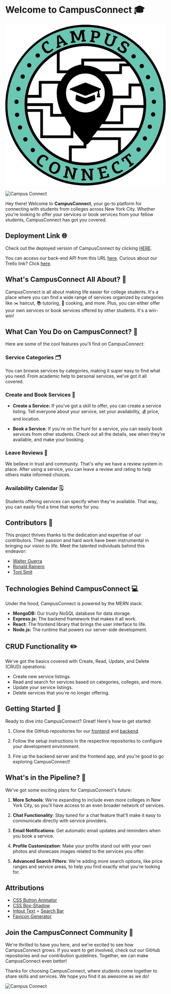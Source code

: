 # Welcome to **CampusConnect** 🎓


![Campus Connect Logo](src/assets/logo.png)

![Campus Connect](https://cdn.discordapp.com/attachments/791636167304151071/1164874007787601950/Screenshot_2023-10-20_133035.png?ex=6544cc75&is=65325775&hm=b2d1743b5f11512014add09a0b957200111d9d50598b6837bca560667496b541&)


Hey there! Welcome to **CampusConnect**, your go-to platform for connecting with students from colleges across New York City. Whether you're looking to offer your services or book services from your fellow students, CampusConnect has got you covered.

## Deployment Link 🌐


Check out the deployed version of CampusConnect by clicking [HERE](https://campus-connect1.netlify.app/).

You can access our back-end API from this URL [here](https://campus-connect-back-end.fly.dev/).
Curious about our Trello link? Click [here](https://trello.com/b/0Gr3owf1/campus-connect).


## What's CampusConnect All About? 🌟

CampusConnect is all about making life easier for college students. It's a place where you can find a wide range of services organized by categories like ✂️ haircut, 📚 tutoring, 🍳 cooking, and more. Plus, you can either offer your own services or book services offered by other students. It's a win-win!

## What Can You Do on CampusConnect? 💼

Here are some of the cool features you'll find on CampusConnect:

### Service Categories 🗂️

You can browse services by categories, making it super easy to find what you need. From academic help to personal services, we've got it all covered.

### Create and Book Services 📅

- **Create a Service:** If you've got a skill to offer, you can create a service listing. Tell everyone about your service, set your availability, 💰 price, and location.

- **Book a Service:** If you're on the hunt for a service, you can easily book services from other students. Check out all the details, see when they're available, and make your booking.

### Leave Reviews 🌟

We believe in trust and community. That's why we have a review system in place. After using a service, you can leave a review and rating to help others make informed choices.

### Availability Calendar 🗓️

Students offering services can specify when they're available. That way, you can easily find a time that works for you.

## Contributors 🤝

This project thrives thanks to the dedication and expertise of our contributors. Their passion and hard work have been instrumental in bringing our vision to life. Meet the talented individuals behind this endeavor:

- [Walter Guerra](https://github.com/walter0916)
- [Ronald Rainero](https://github.com/ronrain)
- [Toni Smit](https://github.com/MrXmit)

## Technologies Behind CampusConnect 💻

Under the hood, CampusConnect is powered by the MERN stack:

- **MongoDB:** Our trusty NoSQL database for data storage.
- **Express.js:** The backend framework that makes it all work.
- **React:** The frontend library that brings the user interface to life.
- **Node.js:** The runtime that powers our server-side development.

## CRUD Functionality ✏️

We've got the basics covered with Create, Read, Update, and Delete (CRUD) operations:

- Create new service listings.
- Read and search for services based on categories, colleges, and more.
- Update your service listings.
- Delete services that you're no longer offering.

## Getting Started 🚀

Ready to dive into CampusConnect? Great! Here's how to get started:

1. Clone the GitHub repositories for our [frontend](https://github.com/walter0916/Campus-Connect-front-end) and [backend](https://github.com/MrXmit/campusConnect-backend).

2. Follow the setup instructions in the respective repositories to configure your development environment.

3. Fire up the backend server and the frontend app, and you're good to go exploring CampusConnect!


## What's in the Pipeline? 🚧

We've got some exciting plans for CampusConnect's future:

1. **More Schools**: We're expanding to include even more colleges in New York City, so you'll have access to an even broader network of services.

2. **Chat Functionality**: Stay tuned for a chat feature that'll make it easy to communicate directly with service providers.

3. **Email Notifications**: Get automatic email updates and reminders when you book a service.

4. **Profile Customization**: Make your profile stand out with your own photos and showcase images related to the services you offer.

5. **Advanced Search Filters**: We're adding more search options, like price ranges and service areas, to help you find exactly what you're looking for.

## Attributions
- [CSS Button Animator](https://getcssscan.com/css-buttons-examples?ref=beautifulboxshadow-bottom)
- [CSS Box-Shadow](https://getcssscan.com/css-box-shadow-examples)
- [Intput Text](https://freefrontend.com/css-input-text/)
= [Search Bar](https://freefrontend.com/css-search-boxes/)
- [Favicon Generator](https://favicon.io/favicon-generator/)

## Join the CampusConnect Community 🤝

We're thrilled to have you here, and we're excited to see how CampusConnect grows. If you want to get involved, check out our GitHub repositories and our contribution guidelines. Together, we can make CampusConnect even better!

Thanks for choosing CampusConnect, where students come together to share skills and services. We hope you find it as awesome as we do!

![Campus Connect](https://cdn.discordapp.com/attachments/791636167304151071/1164874344976105493/image.png?ex=6544ccc6&is=653257c6&hm=7d4c880b12c4ac6da1dc9e43d353ae0fa5c699862c46debaef6c391fa78ccb36&)